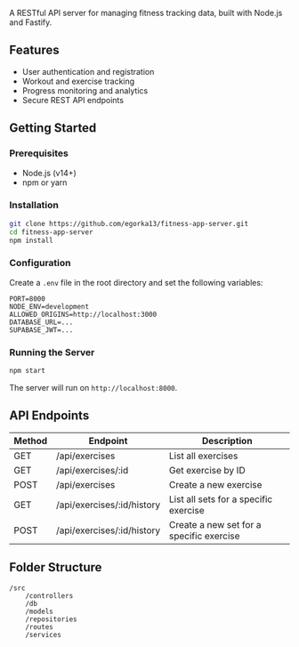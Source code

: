 A RESTful API server for managing fitness tracking data, built with Node.js and Fastify.

## Features

- User authentication and registration
- Workout and exercise tracking
- Progress monitoring and analytics
- Secure REST API endpoints

## Getting Started

### Prerequisites

- Node.js (v14+)
- npm or yarn

### Installation

```bash
git clone https://github.com/egorka13/fitness-app-server.git
cd fitness-app-server
npm install
```

### Configuration

Create a `.env` file in the root directory and set the following variables:

```
PORT=8000
NODE_ENV=development
ALLOWED_ORIGINS=http://localhost:3000
DATABASE_URL=...
SUPABASE_JWT=...
```

### Running the Server

```bash
npm start
```

The server will run on `http://localhost:8000`.

## API Endpoints

| Method | Endpoint                   | Description                              |
| ------ | -------------------------- | ---------------------------------------- |
| GET    | /api/exercises             | List all exercises                       |
| GET    | /api/exercises/:id         | Get exercise by ID                       |
| POST   | /api/exercises             | Create a new exercise                    |
| GET    | /api/exercises/:id/history | List all sets for a specific exercise    |
| POST   | /api/exercises/:id/history | Create a new set for a specific exercise |

## Folder Structure

```
/src
    /controllers
    /db
    /models
    /repositories
    /routes
    /services
```
